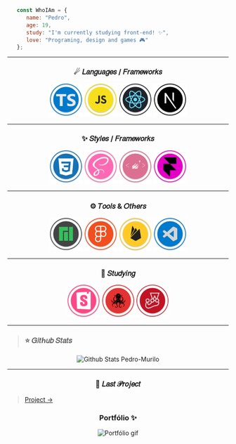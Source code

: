 ```jsx
   const WhoIAm = {
      name: "Pedro",
      age: 19,
      study: "I'm currently studying front-end! ✨",
      love: "Programing, design and games 🎮"
   };
```

---
<h3 align="center">☄ 𝐿𝑎𝑛𝑔𝑢𝑎𝑔𝑒𝑠 / 𝐹𝑟𝑎𝑚𝑒𝑤𝑜𝑟𝑘𝑠</h3>

<p align="center">

  <img width="75px"  alt="Typescript" src="https://github.com/Pedro-Murilo/Pedro-Murilo/blob/main/.github/typescript-icon.svg" />

  <img width="75px" alt="JavaScript" src="https://github.com/Pedro-Murilo/Pedro-Murilo/blob/main/.github/js-icon.svg"/>

  <img width="75px" alt="React JS" src="https://github.com/Pedro-Murilo/Pedro-Murilo/blob/main/.github/react-icon.svg" />

  <img width="75px" alt="Next JS" src="https://github.com/Pedro-Murilo/Pedro-Murilo/blob/main/.github/nextjs-icon.svg"/>

</p>

---
<h3 align="center">✨ 𝑆𝑡𝑦𝑙𝑒𝑠 / 𝐹𝑟𝑎𝑚𝑒𝑤𝑜𝑟𝑘𝑠</h3>

<p align="center">

  <img width="75px" alt="CSS3" src="https://github.com/Pedro-Murilo/Pedro-Murilo/blob/main/.github/css-icon.svg" />

  <img width="75px" alt="SASS" src="https://github.com/Pedro-Murilo/Pedro-Murilo/blob/main/.github/sass-icon.svg"/>

  <img width="75px" alt="Styled Components" src="https://github.com/Pedro-Murilo/Pedro-Murilo/blob/main/.github/styled-components-icon.svg" />

  <img width="75px" alt="Framer Motion" src="https://github.com/Pedro-Murilo/Pedro-Murilo/blob/main/.github/framer-motion-icon.svg"/>

</p>


---
<h3 align="center">⚙ 𝑇𝑜𝑜𝑙𝑠 & 𝑂𝑡ℎ𝑒𝑟𝑠</h3>

<p align="center">

  <img width="75px" alt="Manjaro" src="https://github.com/Pedro-Murilo/Pedro-Murilo/blob/main/.github/manjaro-icon.svg" />

  <img width="75px"  alt="Figma" src="https://github.com/Pedro-Murilo/Pedro-Murilo/blob/main/.github/figma-icon.svg"/>

  <img width="75px" alt="Firebase" src="https://github.com/Pedro-Murilo/Pedro-Murilo/blob/main/.github/firebase-icon.svg"/>

  <img width="75px" alt="Visual Studio Code" src="https://github.com/Pedro-Murilo/Pedro-Murilo/blob/main/.github/vscode-icon.svg"/>

</p>

---
<h3 align="center">📒 𝑆𝑡𝑢𝑑𝑦𝑖𝑛𝑔</h3>

<p align="center">

  <img width="75px" alt="Storybook" src="https://github.com/Pedro-Murilo/Pedro-Murilo/blob/main/.github/storybook-icon.svg"/>

  <img width="75px"  alt="Testing Library" src="https://github.com/Pedro-Murilo/Pedro-Murilo/blob/main/.github/testing-library-icon.svg" />

  <img width="75px"  alt="Jest" src="https://github.com/Pedro-Murilo/Pedro-Murilo/blob/main/.github/jest-icon.svg" />

</p>

---
>### ⭐ 𝐺𝑖𝑡ℎ𝑢𝑏 𝑆𝑡𝑎𝑡𝑠

<p align="center">
<img align="center" src="https://github-readme-stats.vercel.app/api?username=Pedro-Murilo&count_private=true&bg_color=f0dec7&text_color=000&title_color=e80000&hide_border=true&line_height=24&show_icons=true&icon_color=FF0000&custom_title=Stats&hide=issues&card_height=300" alt="Github Stats Pedro-Murilo" />
</p>

---
<h3 align="center">🌟 𝐿𝑎𝑠𝑡 𝒫𝑟𝑜𝑗𝑒𝑐𝑡</h3>

> [Project →](https://pedro-murilo.vercel.app/)

<h3 align="center">Portfólio ✨</h3>

<p align="center">
  <img src="https://github.com/Pedro-Murilo/portfolio/blob/main/.github/portfolio.gif" alt="Portfólio gif"/>
</p>


 

